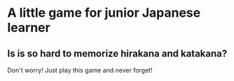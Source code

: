 # A little game for junior Japanese learner

## Is is so hard to memorize hirakana and katakana?

Don't worry! Just play this game and never forget!